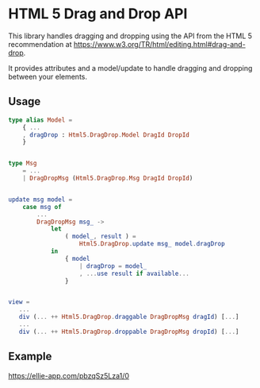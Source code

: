 # HTML 5 Drag and Drop API
This library handles dragging and dropping using the API
from the HTML 5 recommendation at
https://www.w3.org/TR/html/editing.html#drag-and-drop.

It provides attributes and a model/update to handle
dragging and dropping between your elements.

## Usage
```elm
type alias Model =
    { ...
    , dragDrop : Html5.DragDrop.Model DragId DropId
    }


type Msg
    = ...
    | DragDropMsg (Html5.DragDrop.Msg DragId DropId)


update msg model =
    case msg of
        ...
        DragDropMsg msg_ ->
            let
                ( model_, result ) =
                    Html5.DragDrop.update msg_ model.dragDrop
            in
                { model
                    | dragDrop = model_
                    , ...use result if available...
                }


view =
   ...
   div (... ++ Html5.DragDrop.draggable DragDropMsg dragId) [...]
   ...
   div (... ++ Html5.DragDrop.droppable DragDropMsg dropId) [...]
```

## Example
https://ellie-app.com/pbzqSz5Lza1/0
